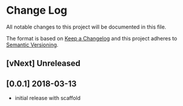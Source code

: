 # Change Log

All notable changes to this project will be documented in this file.

The format is based on [Keep a Changelog](http://keepachangelog.com/)
and this project adheres to [Semantic Versioning](http://semver.org/).

## [vNext] Unreleased

## [0.0.1] 2018-03-13

- initial release with scaffold
